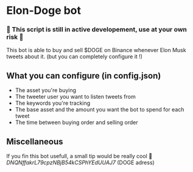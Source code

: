 # Elon-Doge bot

### 🛑 This script is still in active developement, use at your own risk 🛑

This bot is able to buy and sell $DOGE on Binance whenever Elon Musk tweets about it. (but you can completely configure it !)

## What you can configure (in config.json)
* The asset you're buying
* The tweeter user you want to listen tweets from
* The keywords you're tracking
*	The base asset and the amount you want the bot to spend for each tweet
*	The time between buying order and selling order

## Miscellaneous
If you fin this bot usefull, a small tip would be really cool 🥰 *DNQNffakrL79cpzNBjB54kCSPhYEdUUAJ7* (DOGE adress)
